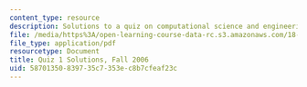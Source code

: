 ```yaml
---
content_type: resource
description: Solutions to a quiz on computational science and engineering.
file: /media/https%3A/open-learning-course-data-rc.s3.amazonaws.com/18-085-computational-science-and-engineering-i-fall-2008/58701350839735c7353ec8b7cfeaf23c_q1_sol_18085_f06.pdf
file_type: application/pdf
resourcetype: Document
title: Quiz 1 Solutions, Fall 2006
uid: 58701350-8397-35c7-353e-c8b7cfeaf23c
---
```

